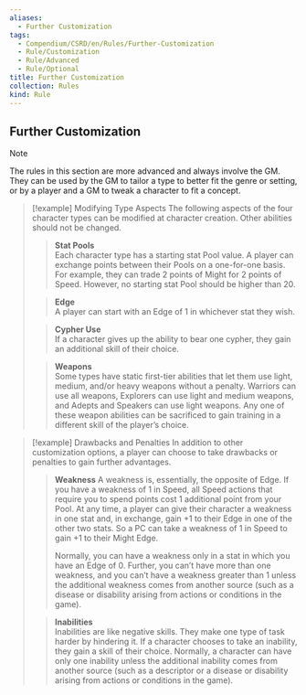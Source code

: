 ```yaml
---
aliases:
  - Further Customization
tags:
  - Compendium/CSRD/en/Rules/Further-Customization
  - Rule/Customization
  - Rule/Advanced
  - Rule/Optional
title: Further Customization
collection: Rules
kind: Rule
---
```

## Further Customization  

>[!note] 
>The rules in this section are more advanced and always involve the GM. They can be used by the GM to tailor a type to better fit the genre or setting, or by a player and a GM to tweak a character to fit a concept.

>[!example] Modifying Type Aspects 
>The following aspects of the four character types can be modified at character creation. Other abilities should not be changed.  
>
>>**Stat Pools**  
>>Each character type has a starting stat Pool value. A player can exchange points between their Pools on a one-for-one basis. For example, they can trade 2 points of Might for 2 points of Speed. However, no starting stat Pool should be higher than 20.  
>
>>**Edge**  
>>A player can start with an Edge of 1 in whichever stat they wish.
>
>>**Cypher Use**  
>>If a character gives up the ability to bear one cypher, they gain an additional skill of their choice.  
> 
> >**Weapons**  
> >Some types have static first-tier abilities that let them use light, medium, and/or heavy weapons without a penalty. Warriors can use all weapons, Explorers can use light and medium weapons, and Adepts and Speakers can use light weapons. Any one of these weapon abilities can be sacrificed to gain training in a different skill of the player’s choice.

>[!example] Drawbacks and Penalties 
>In addition to other customization options, a player can choose to take drawbacks or penalties to gain further advantages.  
>>**Weakness** A weakness is, essentially, the opposite of Edge. If you have a weakness of 1 in Speed, all Speed actions that require you to spend points cost 1 additional point from your Pool. At any time, a player can give their character a weakness in one stat and, in exchange, gain +1 to their Edge in one of the other two stats. So a PC can take a weakness of 1 in Speed to gain +1 to their Might Edge.  
>> 
>> Normally, you can have a weakness only in a stat in which you have an Edge of 0. Further, you can’t have more than one weakness, and you can’t have a weakness greater than 1 unless the additional weakness comes from another source (such as a disease or disability arising from actions or conditions in the game).  
>
>>**Inabilities**  
>>Inabilities are like negative skills. They make one type of task harder by hindering it. If a character chooses to take an inability, they gain a skill of their choice. Normally, a character can have only one inability unless the additional inability comes from another source (such as a descriptor or a disease or disability arising from actions or conditions in the game).